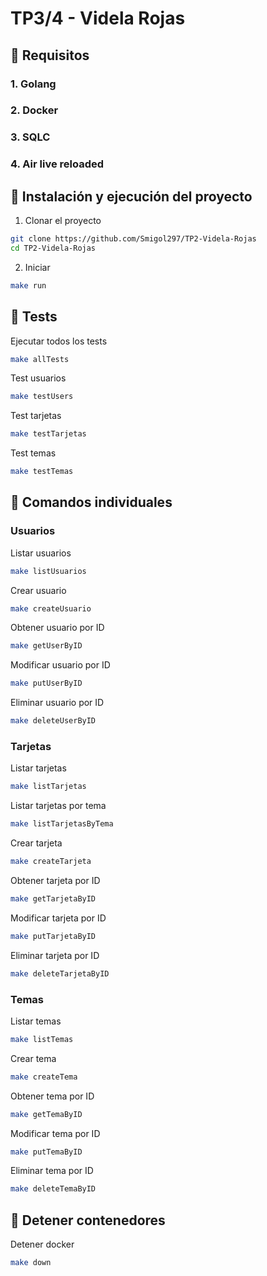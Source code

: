 # TP3/4 - Videla Rojas

## 📌 Requisitos

### 1. Golang
### 2. Docker
### 3. SQLC
### 4. Air live reloaded

## 🚀 Instalación y ejecución del proyecto

1. Clonar el proyecto

```bash
git clone https://github.com/Smigol297/TP2-Videla-Rojas
cd TP2-Videla-Rojas
```

2. Iniciar 

```bash
make run
```

## 📝 Tests
Ejecutar todos los tests
```bash
make allTests
```
Test usuarios
```bash
make testUsers
```
Test tarjetas
```bash
make testTarjetas
```
Test temas
```bash
make testTemas
```
## 📝 Comandos individuales
### Usuarios
Listar usuarios
```bash
make listUsuarios
```
Crear usuario
```bash
make createUsuario
```
Obtener usuario por ID
```bash
make getUserByID
```
Modificar usuario por ID
```bash
make putUserByID
```
Eliminar usuario por ID
```bash
make deleteUserByID
```
### Tarjetas
Listar tarjetas
```bash
make listTarjetas
```
Listar tarjetas por tema
```bash
make listTarjetasByTema
```
Crear tarjeta
```bash
make createTarjeta
```
Obtener tarjeta por ID
```bash
make getTarjetaByID
```
Modificar tarjeta por ID
```bash
make putTarjetaByID
```
Eliminar tarjeta por ID
```bash
make deleteTarjetaByID
```
### Temas
Listar temas
```bash
make listTemas
```
Crear tema
```bash
make createTema
```
Obtener tema por ID
```bash
make getTemaByID
```
Modificar tema por ID
```bash
make putTemaByID
```
Eliminar tema por ID
```bash
make deleteTemaByID
```
## 🛑 Detener contenedores
Detener docker
```bash
make down
```

